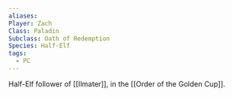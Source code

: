 ```yaml
---
aliases: 
Player: Zach
Class: Paladin
Subclass: Oath of Redemption
Species: Half-Elf
tags:
  - PC
---
```

Half-Elf follower of [[Ilmater]], in the [[Order of the Golden Cup]].
